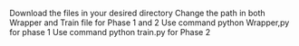 Download the files in your desired directory 
Change the path in both Wrapper and Train file for Phase 1 and 2
Use command python Wrapper,py for phase 1
Use command python train.py for Phase 2